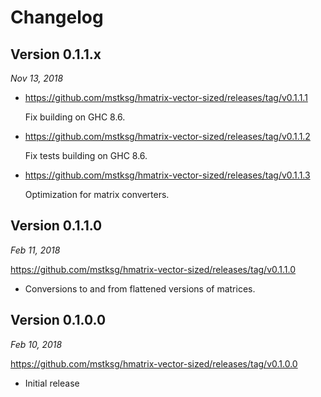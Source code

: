 Changelog
=========

Version 0.1.1.x
---------------

*Nov 13, 2018*

*   <https://github.com/mstksg/hmatrix-vector-sized/releases/tag/v0.1.1.1>
    
    Fix building on GHC 8.6.

*   <https://github.com/mstksg/hmatrix-vector-sized/releases/tag/v0.1.1.2>
    
    Fix tests building on GHC 8.6.

*   <https://github.com/mstksg/hmatrix-vector-sized/releases/tag/v0.1.1.3>
    
    Optimization for matrix converters.

Version 0.1.1.0
---------------

*Feb 11, 2018*

<https://github.com/mstksg/hmatrix-vector-sized/releases/tag/v0.1.1.0>

*   Conversions to and from flattened versions of matrices.

Version 0.1.0.0
---------------

*Feb 10, 2018*

<https://github.com/mstksg/hmatrix-vector-sized/releases/tag/v0.1.0.0>

*   Initial release
